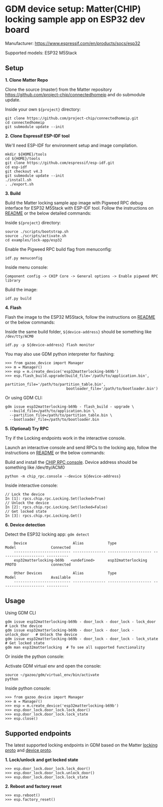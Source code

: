# GDM device setup: Matter(CHIP) locking sample app on ESP32 dev board

Manufacturer: https://www.espressif.com/en/products/socs/esp32

Supported models: ESP32 M5Stack

## Setup

**1. Clone Matter Repo**

Clone the source (master) from the Matter repository
https://github.com/project-chip/connectedhomeip and do submodule update.

Inside your own `${project}` directory:

```
git clone https://github.com/project-chip/connectedhomeip.git
cd connectedhomeip
git submodule update --init
```

**2. Clone Espressif ESP-IDF tool**

We'll need ESP-IDF for environment setup and image compilation.

```
mkdir ${HOME}/tools
cd ${HOME}/tools
git clone https://github.com/espressif/esp-idf.git
cd esp-idf
git checkout v4.3
git submodule update --init
./install.sh
. ./export.sh
```

**3. Build**

Build the Matter locking sample app image with Pigweed RPC debug interface for
ESP32 M5Stack with ESP-IDF tool. Follow the instructions on
[README](https://github.com/project-chip/connectedhomeip/tree/master/examples/lock-app/esp32#building-the-example-application)
or the below detailed commands:

Inside `${project}` directory:

```
source ./scripts/bootstrap.sh
source ./scripts/activate.sh
cd examples/lock-app/esp32
```

Enable the Pigweed RPC build flag from menuconfig:

```
idf.py menuconfig
```

Inside menu console:

```
Component config -> CHIP Core -> General options -> Enable pigweed RPC library
```

Build the image:

```
idf.py build
```

**4. Flash**

Flash the image to the ESP32 M5Stack, follow the instructions on
[README](https://github.com/project-chip/connectedhomeip/tree/master/examples/lock-app/esp32#building-the-example-application)
or the below commands:

Inside the same build folder, `${device-address}` should be something like
`/dev/tty/ACM0`

```
idf.py -p ${device-address} flash monitor
```

You may also use GDM python interpreter for flashing:

```
>>> from gazoo_device import Manager
>>> m = Manager()
>>> esp = m.create_device('esp32matterlocking-b69b')
>>> esp.flash_build.upgrade(build_file='/path/to/application.bin',
                            partition_file='/path/to/partition_table.bin',
                            bootloader_file='/path/to/bootloader.bin')
```

Or using GDM CLI:

```
gdm issue esp32matterlocking-b69b - flash_build - upgrade \
  --build_file=/path/to/application.bin \
  --partition_file=/path/to/partition_table.bin \
  --bootloader_file=/path/to/bootloader.bin
```

**5. (Optional) Try RPC**

Try if the Locking endpoints work in the interactive console.

Launch an interactive console and send RPCs to the locking app, follow the
instructions on
[README](https://github.com/project-chip/connectedhomeip/tree/master/examples/lock-app/esp32#using-the-rpc-console)
or the below commands:

Build and install the
[CHIP RPC console](https://github.com/project-chip/connectedhomeip/blob/master/examples/common/pigweed/rpc_console/README.md).
Device address should be something like /dev/tty/ACM0

```
python -m chip_rpc.console --device ${device-address}
```

Inside interactive console:

```
// Lock the device
In [1]: rpcs.chip.rpc.Locking.Set(locked=True)
// Unlock the device
In [2]: rpcs.chip.rpc.Locking.Set(locked=False)
// Get locked state
In [3]: rpcs.chip.rpc.Locking.Get()
```

**6. Device detection**

Detect the ESP32 locking app: `gdm detect`

```
    Device                     Alias           Type                 Model                Connected
    -------------------------- --------------- -------------------- -------------------- ----------
    esp32matterlocking-b69b   <undefined>      esp32matterlocking   PROTO                connected

    Other Devices              Alias           Type                 Model                Available
    -------------------------- --------------- -------------------- -------------------- ----------
```

## Usage

Using GDM CLI

```
gdm issue esp32matterlocking-b69b - door_lock - door_lock - lock_door  # Lock the device
gdm issue esp32matterlocking-b69b - door_lock - door_lock - unlock_door   # Unlock the device
gdm issue esp32matterlocking-b69b - door_lock - door_lock - lock_state  # Get locked state
gdm man esp32matterlocking  # To see all supported functionality
```

Or inside the python console:

Activate GDM virtual env and open the console:

```
source ~/gazoo/gdm/virtual_env/bin/activate
python
```

Inside python console:

```
>>> from gazoo_device import Manager
>>> m = Manager()
>>> esp = m.create_device('esp32matterlocking-b69b')
>>> esp.door_lock.door_lock.lock_door()
>>> esp.door_lock.door_lock.lock_state
>>> esp.close()
```

## Supported endpoints

The latest supported locking endpoints in GDM based on the Matter
[locking proto](https://github.com/project-chip/connectedhomeip/blob/master/examples/common/pigweed/protos/locking_service.proto)
and
[device proto](https://github.com/project-chip/connectedhomeip/blob/master/examples/common/pigweed/protos/device_service.proto).

**1. Lock/unlock and get locked state**

```
>>> esp.door_lock.door_lock.lock_door()
>>> esp.door_lock.door_lock.unlock_door()
>>> esp.door_lock.door_lock.lock_state
```

**2. Reboot and factory reset**

```
>>> esp.reboot()
>>> esp.factory_reset()
```
